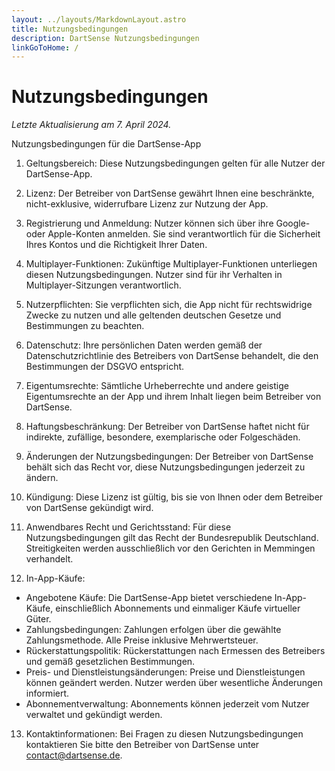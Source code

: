 ```yaml
---
layout: ../layouts/MarkdownLayout.astro
title: Nutzungsbedingungen
description: DartSense Nutzungsbedingungen
linkGoToHome: /
---
```


# Nutzungsbedingungen

_Letzte Aktualisierung am 7. April 2024._

Nutzungsbedingungen für die DartSense-App

1. Geltungsbereich: Diese Nutzungsbedingungen gelten für alle Nutzer der DartSense-App.

2. Lizenz: Der Betreiber von DartSense gewährt Ihnen eine beschränkte, nicht-exklusive, widerrufbare Lizenz zur Nutzung der App.

3. Registrierung und Anmeldung: Nutzer können sich über ihre Google- oder Apple-Konten anmelden. Sie sind verantwortlich für die Sicherheit Ihres Kontos und die Richtigkeit Ihrer Daten.

4. Multiplayer-Funktionen: Zukünftige Multiplayer-Funktionen unterliegen diesen Nutzungsbedingungen. Nutzer sind für ihr Verhalten in Multiplayer-Sitzungen verantwortlich.

5. Nutzerpflichten: Sie verpflichten sich, die App nicht für rechtswidrige Zwecke zu nutzen und alle geltenden deutschen Gesetze und Bestimmungen zu beachten.

6. Datenschutz: Ihre persönlichen Daten werden gemäß der Datenschutzrichtlinie des Betreibers von DartSense behandelt, die den Bestimmungen der DSGVO entspricht.

7. Eigentumsrechte: Sämtliche Urheberrechte und andere geistige Eigentumsrechte an der App und ihrem Inhalt liegen beim Betreiber von DartSense.

8. Haftungsbeschränkung: Der Betreiber von DartSense haftet nicht für indirekte, zufällige, besondere, exemplarische oder Folgeschäden.

9. Änderungen der Nutzungsbedingungen: Der Betreiber von DartSense behält sich das Recht vor, diese Nutzungsbedingungen jederzeit zu ändern.

10. Kündigung: Diese Lizenz ist gültig, bis sie von Ihnen oder dem Betreiber von DartSense gekündigt wird.

11. Anwendbares Recht und Gerichtsstand: Für diese Nutzungsbedingungen gilt das Recht der Bundesrepublik Deutschland. Streitigkeiten werden ausschließlich vor den Gerichten in Memmingen verhandelt.

12. In-App-Käufe:

- Angebotene Käufe: Die DartSense-App bietet verschiedene In-App-Käufe, einschließlich Abonnements und einmaliger Käufe virtueller Güter.
- Zahlungsbedingungen: Zahlungen erfolgen über die gewählte Zahlungsmethode. Alle Preise inklusive Mehrwertsteuer.
- Rückerstattungspolitik: Rückerstattungen nach Ermessen des Betreibers und gemäß gesetzlichen Bestimmungen.
- Preis- und Dienstleistungsänderungen: Preise und Dienstleistungen können geändert werden. Nutzer werden über wesentliche Änderungen informiert.
- Abonnementverwaltung: Abonnements können jederzeit vom Nutzer verwaltet und gekündigt werden.

13. Kontaktinformationen: Bei Fragen zu diesen Nutzungsbedingungen kontaktieren Sie bitte den Betreiber von DartSense unter contact@dartsense.de.
